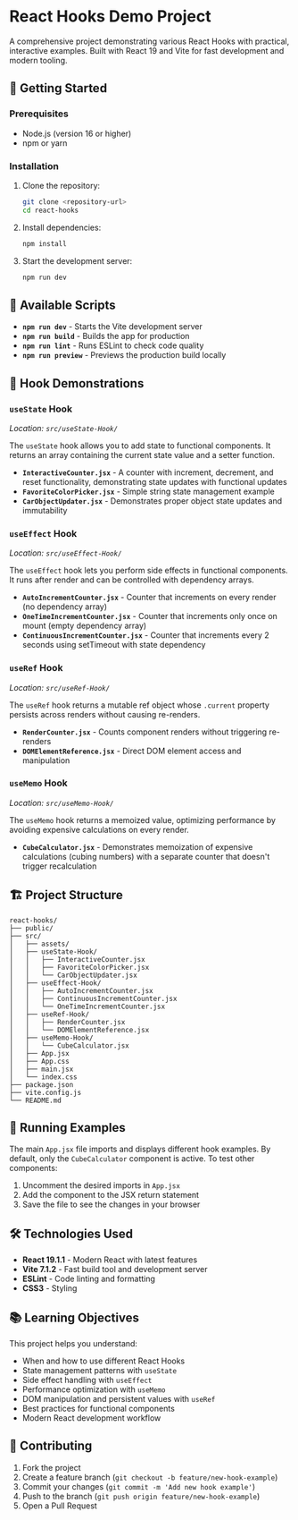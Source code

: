 # React Hooks Demo Project

A comprehensive project demonstrating various React Hooks with practical, interactive examples. Built with React 19 and Vite for fast development and modern tooling.

## 🚀 Getting Started

### Prerequisites

- Node.js (version 16 or higher)
- npm or yarn

### Installation

1. Clone the repository:
   ```bash
   git clone <repository-url>
   cd react-hooks
   ```

2. Install dependencies:
   ```bash
   npm install
   ```

3. Start the development server:
   ```bash
   npm run dev
   ```

## 📜 Available Scripts

- **`npm run dev`** - Starts the Vite development server
- **`npm run build`** - Builds the app for production
- **`npm run lint`** - Runs ESLint to check code quality
- **`npm run preview`** - Previews the production build locally

## 🎣 Hook Demonstrations

### `useState` Hook
*Location: `src/useState-Hook/`*

The `useState` hook allows you to add state to functional components. It returns an array containing the current state value and a setter function.

- **`InteractiveCounter.jsx`** - A counter with increment, decrement, and reset functionality, demonstrating state updates with functional updates
- **`FavoriteColorPicker.jsx`** - Simple string state management example
- **`CarObjectUpdater.jsx`** - Demonstrates proper object state updates and immutability

### `useEffect` Hook
*Location: `src/useEffect-Hook/`*

The `useEffect` hook lets you perform side effects in functional components. It runs after render and can be controlled with dependency arrays.

- **`AutoIncrementCounter.jsx`** - Counter that increments on every render (no dependency array)
- **`OneTimeIncrementCounter.jsx`** - Counter that increments only once on mount (empty dependency array)
- **`ContinuousIncrementCounter.jsx`** - Counter that increments every 2 seconds using setTimeout with state dependency

### `useRef` Hook
*Location: `src/useRef-Hook/`*

The `useRef` hook returns a mutable ref object whose `.current` property persists across renders without causing re-renders.

- **`RenderCounter.jsx`** - Counts component renders without triggering re-renders
- **`DOMElementReference.jsx`** - Direct DOM element access and manipulation

### `useMemo` Hook
*Location: `src/useMemo-Hook/`*

The `useMemo` hook returns a memoized value, optimizing performance by avoiding expensive calculations on every render.

- **`CubeCalculator.jsx`** - Demonstrates memoization of expensive calculations (cubing numbers) with a separate counter that doesn't trigger recalculation

## 🏗️ Project Structure

```
react-hooks/
├── public/
├── src/
│   ├── assets/
│   ├── useState-Hook/
│   │   ├── InteractiveCounter.jsx
│   │   ├── FavoriteColorPicker.jsx
│   │   └── CarObjectUpdater.jsx
│   ├── useEffect-Hook/
│   │   ├── AutoIncrementCounter.jsx
│   │   ├── ContinuousIncrementCounter.jsx
│   │   └── OneTimeIncrementCounter.jsx
│   ├── useRef-Hook/
│   │   ├── RenderCounter.jsx
│   │   └── DOMElementReference.jsx
│   ├── useMemo-Hook/
│   │   └── CubeCalculator.jsx
│   ├── App.jsx
│   ├── App.css
│   ├── main.jsx
│   └── index.css
├── package.json
├── vite.config.js
└── README.md
```

## 🧪 Running Examples

The main `App.jsx` file imports and displays different hook examples. By default, only the `CubeCalculator` component is active. To test other components:

1. Uncomment the desired imports in `App.jsx`
2. Add the component to the JSX return statement
3. Save the file to see the changes in your browser

## 🛠️ Technologies Used

- **React 19.1.1** - Modern React with latest features
- **Vite 7.1.2** - Fast build tool and development server
- **ESLint** - Code linting and formatting
- **CSS3** - Styling

## 📚 Learning Objectives

This project helps you understand:

- When and how to use different React Hooks
- State management patterns with `useState`
- Side effect handling with `useEffect`
- Performance optimization with `useMemo`
- DOM manipulation and persistent values with `useRef`
- Best practices for functional components
- Modern React development workflow

## 🤝 Contributing

1. Fork the project
2. Create a feature branch (`git checkout -b feature/new-hook-example`)
3. Commit your changes (`git commit -m 'Add new hook example'`)
4. Push to the branch (`git push origin feature/new-hook-example`)
5. Open a Pull Request
